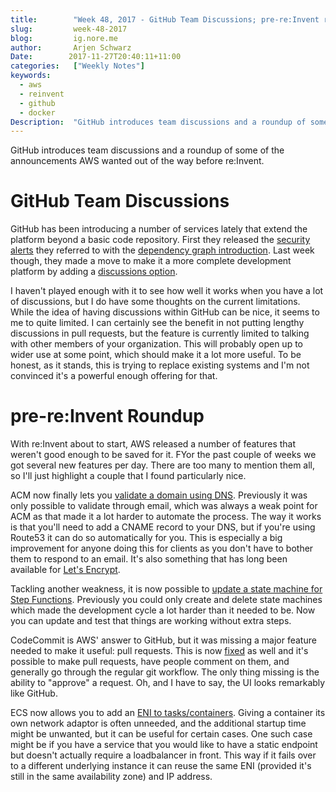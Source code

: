 ```yaml
---
title:        "Week 48, 2017 - GitHub Team Discussions; pre-re:Invent roundup"
slug:         week-48-2017
blog:         ig.nore.me  
author:       Arjen Schwarz  
Date:        2017-11-27T20:40:11+11:00  
categories:   ["Weekly Notes"]
keywords:
  - aws
  - reinvent
  - github
  - docker
Description:  "GitHub introduces team discussions and a roundup of some of the announcements AWS wanted out of the way before re:Invent."
---
```


GitHub introduces team discussions and a roundup of some of the announcements AWS wanted out of the way before re:Invent.

# GitHub Team Discussions

GitHub has been introducing a number of services lately that extend the platform beyond a basic code repository. First they released the [security alerts](https://github.com/blog/2470-introducing-security-alerts-on-github) they referred to with the [dependency graph introduction](/weekly-notes/week-42-2017/). Last week though, they made a move to make it a more complete development platform by adding a [discussions option](https://github.com/blog/2471-introducing-team-discussions).

I haven't played enough with it to see how well it works when you have a lot of discussions, but I do have some thoughts on the current limitations. While the idea of having discussions within GitHub can be nice, it seems to me to quite limited. I can certainly see the benefit in not putting lengthy discussions in pull requests, but the feature is currently limited to talking with other members of your organization. This will probably open up to wider use at some point, which should make it a lot more useful. To be honest, as it stands, this is trying to replace existing systems and I'm not convinced it's a powerful enough offering for that.

# pre-re:Invent Roundup

With re:Invent about to start, AWS released a number of features that weren't good enough to be saved for it. FYor the past couple of weeks we got several new features per day. There are too many to mention them all, so I'll just highlight a couple that I found particularly nice.

ACM now finally lets you [validate a domain using DNS](https://aws.amazon.com/blogs/security/easier-certificate-validation-using-dns-with-aws-certificate-manager/). Previously it was only possible to validate through email, which was always a weak point for ACM as that made it a lot harder to automate the process. The way it works is that you'll need to add a CNAME record to your DNS, but if you're using Route53 it can do so automatically for you. This is especially a big improvement for anyone doing this for clients as you don't have to bother them to respond to an email. It's also something that has long been available for [Let's Encrypt](https://letsencrypt.org/).

Tackling another weakness, it is now possible to [update a state machine for Step Functions](https://aws.amazon.com/about-aws/whats-new/2017/11/aws-step-functions-adds-support-for-updating-state-machines/). Previously you could only create and delete state machines which made the development cycle a lot harder than it needed to be. Now you can update and test that things are working without extra steps.

CodeCommit is AWS' answer to GitHub, but it was missing a major feature needed to make it useful: pull requests. This is now [fixed](https://aws.amazon.com/blogs/devops/using-aws-codecommit-pull-requests-to-request-code-reviews-and-discuss-code/) as well and it's possible to make pull requests, have people comment on them, and generally go through the regular git workflow. The only thing missing is the ability to "approve" a request. Oh, and I have to say, the UI looks remarkably like GitHub.

ECS now allows you to add an [ENI to tasks/containers](https://aws.amazon.com/about-aws/whats-new/2017/11/amazon-ecs-introduces-awsvpc-networking-mode-for-containers-to-support-full-networking-capabilities/). Giving a container its own network adaptor is often unneeded, and the additional startup time might be unwanted, but it can be useful for certain cases. One such case might be if you have a service that you would like to have a static endpoint but doesn't actually require a loadbalancer in front. This way if it fails over to a different underlying instance it can reuse the same ENI (provided it's still in the same availability zone) and IP address.
